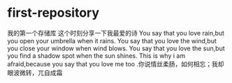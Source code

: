 # first-repository
我的第一个存储库
这个时刻分享一下我最爱的诗
You say that you love rain,but you open your umbrella when it rains.
You say that you love the wind,but you close your window when wind blows.
You say that you love the sun,but you find a shadow spot when the sun shines.
This is why i am afraid,because you say that you love me too .你说情丝柔肠，如何相忘；我却眼波微转，兀自成霜
